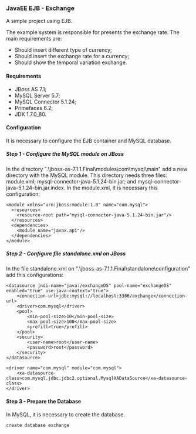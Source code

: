 ### JavaEE EJB - Exchange
A simple project using EJB.

The example system is responsible for presents the exchange rate. The main requirements are:
- Should insert different type of currency;
- Should insert the exchange rate for a currency;
- Should show the temporal variation exchange.

#### Requirements
- JBoss AS 7.1;
- MySQL Server 5.7;
- MySQL Connector 5.1.24;
- Primefaces 6.2;
- JDK 1.7.0_80.

#### Configuration
It is necessary to configure the EJB container and MySQL database. 

##### Step 1 - Configure the MySQL module on JBoss
In the directory ".\jboss-as-7.1.1.Final\modules\com\mysql\main" add a new directory with the MySQL module. This directory needs three files: module.xml; mysql-connector-java-5.1.24-bin.jar; and mysql-connector-java-5.1.24-bin.jar.index. In the module.xml, it is necessary this configuration:
```	
<module xmlns="urn:jboss:module:1.0" name="com.mysql">
  <resources>
    <resource-root path="mysql-connector-java-5.1.24-bin.jar"/>
  </resources>
  <dependencies>
    <module name="javax.api"/>
  </dependencies>
</module>
```

##### Step 2 - Configure file standalone.xml on JBoss
In the file standalone.xml on ".\jboss-as-7.1.1.Final\standalone\configuration" add this configurations:
```
<datasource jndi-name="java:/exchangeDS" pool-name="exchangeDS" enabled="true" use-java-context="true">
    <connection-url>jdbc:mysql://localhost:3306/exchange</connection-url>
    <driver>com.mysql</driver>
    <pool>
        <min-pool-size>10</min-pool-size>
        <max-pool-size>100</max-pool-size>
        <prefill>true</prefill>
    </pool>
    <security>
        <user-name>root</user-name>
        <password>root</password>
    </security>
</datasource>
```

```
<driver name="com.mysql" module="com.mysql">
    <xa-datasource-class>com.mysql.jdbc.jdbc2.optional.MysqlXADataSource</xa-datasource-class>
</driver>
```

#### Step 3 - Prepare the Database
In MySQL, it is necessary to create the database. 
```
create database exchange
```




